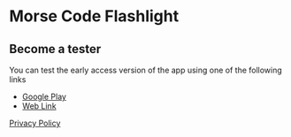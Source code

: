 # Morse Code Flashlight
## Become a tester
You can test the early access version of the app using one of the following links
* [Google Play](https://play.google.com/store/apps/details?id=com.wpeery.morsecodeflashlight)
* [Web Link](https://play.google.com/apps/testing/com.wpeery.morsecodeflashlight)

[Privacy Policy](privacy_policy.md)
